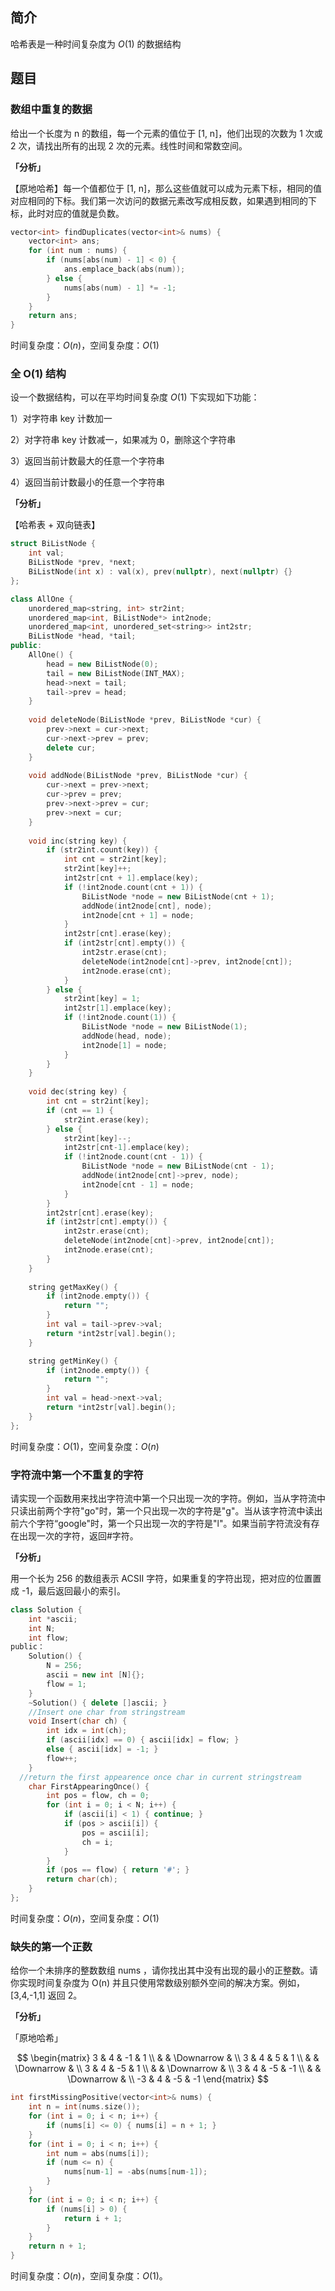 ## 简介
哈希表是一种时间复杂度为 $O(1)$ 的数据结构


## 题目
### 数组中重复的数据
给出一个长度为 n 的数组，每一个元素的值位于 [1, n]，他们出现的次数为 1 次或 2 次，请找出所有的出现 2 次的元素。线性时间和常数空间。

**「分析」**

【原地哈希】每一个值都位于 [1, n]，那么这些值就可以成为元素下标，相同的值对应相同的下标。我们第一次访问的数据元素改写成相反数，如果遇到相同的下标，此时对应的值就是负数。

```cpp
vector<int> findDuplicates(vector<int>& nums) {
    vector<int> ans;
    for (int num : nums) {
        if (nums[abs(num) - 1] < 0) {
            ans.emplace_back(abs(num));
        } else {
            nums[abs(num) - 1] *= -1;
        }
    }
    return ans;
}
```
时间复杂度：$O(n)$，空间复杂度：$O(1)$

### 全 O(1) 结构
设一个数据结构，可以在平均时间复杂度 $O(1)$ 下实现如下功能：

1）对字符串 key 计数加一

2）对字符串 key 计数减一，如果减为 0，删除这个字符串

3）返回当前计数最大的任意一个字符串

4）返回当前计数最小的任意一个字符串

**「分析」**

【哈希表 + 双向链表】

```cpp
struct BiListNode {
    int val;
    BiListNode *prev, *next;
    BiListNode(int x) : val(x), prev(nullptr), next(nullptr) {}
};

class AllOne {
    unordered_map<string, int> str2int;
    unordered_map<int, BiListNode*> int2node;
    unordered_map<int, unordered_set<string>> int2str;
    BiListNode *head, *tail;
public:
    AllOne() {
        head = new BiListNode(0);
        tail = new BiListNode(INT_MAX);
        head->next = tail;
        tail->prev = head;
    }
    
    void deleteNode(BiListNode *prev, BiListNode *cur) {
        prev->next = cur->next;
        cur->next->prev = prev;
        delete cur;
    }
    
    void addNode(BiListNode *prev, BiListNode *cur) {
        cur->next = prev->next;
        cur->prev = prev;
        prev->next->prev = cur;
        prev->next = cur;
    }
    
    void inc(string key) {
        if (str2int.count(key)) {
            int cnt = str2int[key];
            str2int[key]++;
            int2str[cnt + 1].emplace(key);
            if (!int2node.count(cnt + 1)) {
                BiListNode *node = new BiListNode(cnt + 1);
                addNode(int2node[cnt], node);
                int2node[cnt + 1] = node;
            }
            int2str[cnt].erase(key);
            if (int2str[cnt].empty()) {
                int2str.erase(cnt);
                deleteNode(int2node[cnt]->prev, int2node[cnt]);
                int2node.erase(cnt);
            }
        } else {
            str2int[key] = 1;
            int2str[1].emplace(key);
            if (!int2node.count(1)) {
                BiListNode *node = new BiListNode(1);
                addNode(head, node);
                int2node[1] = node;
            }
        }
    }
    
    void dec(string key) {
        int cnt = str2int[key];
        if (cnt == 1) {
            str2int.erase(key);
        } else {
            str2int[key]--;
            int2str[cnt-1].emplace(key);
            if (!int2node.count(cnt - 1)) {
                BiListNode *node = new BiListNode(cnt - 1);
                addNode(int2node[cnt]->prev, node);
                int2node[cnt - 1] = node;
            }
        }
        int2str[cnt].erase(key);
        if (int2str[cnt].empty()) {
            int2str.erase(cnt);
            deleteNode(int2node[cnt]->prev, int2node[cnt]);
            int2node.erase(cnt);
        }
    }
    
    string getMaxKey() {
        if (int2node.empty()) {
            return "";
        }
        int val = tail->prev->val;
        return *int2str[val].begin();
    }

    string getMinKey() {
        if (int2node.empty()) {
            return "";
        }
        int val = head->next->val;
        return *int2str[val].begin();
    }
};
```
时间复杂度：$O(1)$，空间复杂度：$O(n)$

### 字符流中第一个不重复的字符
请实现一个函数用来找出字符流中第一个只出现一次的字符。例如，当从字符流中只读出前两个字符"go"时，第一个只出现一次的字符是"g"。当从该字符流中读出前六个字符“google"时，第一个只出现一次的字符是"l"。如果当前字符流没有存在出现一次的字符，返回#字符。

**「分析」**

用一个长为 256 的数组表示 ACSII 字符，如果重复的字符出现，把对应的位置置成 -1，最后返回最小的索引。

```C++
class Solution {
    int *ascii;
    int N;
    int flow;
public：
    Solution() {
        N = 256;
        ascii = new int [N]{};
        flow = 1;
    }
    ~Solution() { delete []ascii; }
    //Insert one char from stringstream
    void Insert(char ch) {
        int idx = int(ch);
        if (ascii[idx] == 0) { ascii[idx] = flow; }
        else { ascii[idx] = -1; }
        flow++;
    }
  //return the first appearence once char in current stringstream
    char FirstAppearingOnce() {
        int pos = flow, ch = 0;
        for (int i = 0; i < N; i++) {
            if (ascii[i] < 1) { continue; }
            if (pos > ascii[i]) {
                pos = ascii[i];
                ch = i;
            }
        }
        if (pos == flow) { return '#'; }
        return char(ch);
    }
};
```
时间复杂度：$O(n)$，空间复杂度：$O(1)$

### 缺失的第一个正数
给你一个未排序的整数数组 nums ，请你找出其中没有出现的最小的正整数。请你实现时间复杂度为 O(n) 并且只使用常数级别额外空间的解决方案。例如，[3,4,-1,1] 返回 2。

**「分析」**

「原地哈希」

$$
\begin{matrix}
3 & 4 & -1 & 1 \\
 & & \Downarrow & \\
3 & 4 & 5 & 1 \\
 & & \Downarrow & \\
3 & 4 & -5 & 1 \\
 & & \Downarrow & \\
3 & 4 & -5 & -1 \\
 & & \Downarrow & \\
-3 & 4 & -5 & -1
\end{matrix}
$$

```cpp
int firstMissingPositive(vector<int>& nums) {
    int n = int(nums.size());
    for (int i = 0; i < n; i++) {
        if (nums[i] <= 0) { nums[i] = n + 1; }
    }
    for (int i = 0; i < n; i++) {
        int num = abs(nums[i]);
        if (num <= n) {
            nums[num-1] = -abs(nums[num-1]);
        }
    }
    for (int i = 0; i < n; i++) {
        if (nums[i] > 0) {
            return i + 1;
        }
    }
    return n + 1;
}
```
时间复杂度：$O(n)$，空间复杂度：$O(1)$。
